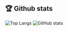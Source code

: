 <!--
- 🔭 I’m currently working on Minishell
- 🌱 I’m currently learning C
- 👯 I’m looking to collaborate on ...
- 🤔 I’m looking for help with ...
- 💬 Ask me about ...
- 📫 How to reach me: ...
- 😄 Pronouns: ...
- ⚡ Fun fact: ...
<!DOCTYPE html>
<html>
  <body>
    <a href="https://github.com/JaeSeoKim/badge42"><img src="https://badge42.vercel.app/api/v2/cl1ljxdin001109lh6mg47k2p/stats?cursusId=21&coalitionId=45" alt="jfremond's 42 stats" /></a>
  </body>
</html>
-->
## 🏆 Github stats
![Top Langs](https://github-readme-stats.vercel.app/api/top-langs/?username=jfremond&langs_count=6&layout=compact&theme=synthwave)
![GitHub stats](https://github-readme-stats.vercel.app/api?username=jfremond&hide=issues&show_icons=true=true&theme=synthwave)
